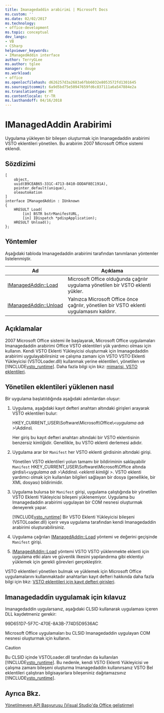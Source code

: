 ```yaml
---
title: Imanagedaddin arabirimi | Microsoft Docs
ms.custom: ''
ms.date: 02/02/2017
ms.technology:
- office-development
ms.topic: conceptual
dev_langs:
- VB
- CSharp
helpviewer_keywords:
- IManagedAddin interface
author: TerryGLee
ms.author: tglee
manager: douge
ms.workload:
- office
ms.openlocfilehash: d626257d3a2683a6fbb6032e8053572fd1301645
ms.sourcegitcommit: 6a9d5bd75e50947659fd6c837111a6a547884e2a
ms.translationtype: MT
ms.contentlocale: tr-TR
ms.lasthandoff: 04/16/2018
---
```

# <a name="imanagedaddin-interface"></a>IManagedAddin Arabirimi
  Uygulama yükleyen bir bileşen oluşturmak için Imanagedaddin arabirimi VSTO eklentileri yönetilen. Bu arabirim 2007 Microsoft Office sistemi eklendi.  
  
## <a name="syntax"></a>Sözdizimi  
  
```  
[  
    object,  
    uuid(B9CEAB65-331C-4713-8410-DDDAF8EC191A),  
    pointer_default(unique),  
    oleautomation  
]  
interface IManagedAddin : IUnknown  
{  
    HRESULT Load(  
        [in] BSTR bstrManifestURL,   
        [in] IDispatch *pdispApplication);  
    HRESULT Unload();  
};  
```  
  
## <a name="methods"></a>Yöntemler  
 Aşağıdaki tabloda Imanagedaddin arabirimi tarafından tanımlanan yöntemler listelenmiştir.  
  
|Ad|Açıklama|  
|----------|-----------------|  
|[IManagedAddin::Load](../vsto/imanagedaddin-load.md)|Microsoft Office olduğunda çağrılır uygulama yönetilen bir VSTO eklenti yükler.|  
|[IManagedAddin::Unload](../vsto/imanagedaddin-unload.md)|Yalnızca Microsoft Office önce çağrılır, yönetilen bir VSTO eklenti uygulamasını kaldırır.|  
  
## <a name="remarks"></a>Açıklamalar  
 2007 Microsoft Office sistemi ile başlayarak, Microsoft Office uygulamaları Imanagedaddin arabirimi Office VSTO eklentileri yük yardımcı olması için kullanın. Kendi VSTO Eklenti Yükleyicisi oluşturmak için Imanagedaddin arabirimi uygulayabilirsiniz ve çalışma zamanı için VSTO VSTO Eklenti Yükleyicisi (VSTOLoader.dll) kullanmak yerine eklentileri, yönetilen ve [!INCLUDE[vsto_runtime](../vsto/includes/vsto-runtime-md.md)]. Daha fazla bilgi için bkz: [mimarisi, VSTO eklentileri](../vsto/architecture-of-vsto-add-ins.md).  
  
## <a name="how-managed-add-ins-are-loaded"></a>Yönetilen eklentileri yüklenen nasıl  
 Bir uygulama başlatıldığında aşağıdaki adımlardan oluşur:  
  
1.  Uygulama, aşağıdaki kayıt defteri anahtarı altındaki girişleri arayarak VSTO eklentileri bulur:  
  
     HKEY_CURRENT_USER\Software\Microsoft\Office\\*\<uygulama adı >*\Addins\  
  
     Her giriş bu kayıt defteri anahtarı altındaki bir VSTO eklentisinin benzersiz kimliğidir. Genellikle, bu VSTO eklenti derlemesi adıdır.  
  
2.  Uygulama arar bir `Manifest` her VSTO eklenti girdisinin altındaki girişi.  
  
     Yönetilen VSTO eklentileri yolun tamamı bir bildiriminin saklayabilir `Manifest` HKEY_CURRENT_USER\Software\Microsoft\Office altında girdisi\\*\<uygulama adı >*\Addins\\  *\<eklenti kimliği >*. VSTO eklenti yardımcı olmak için kullanılan bilgileri sağlayan bir dosya (genellikle, bir XML dosyası) bildirimidir.  
  
3.  Uygulama bulursa bir `Manifest` girişi, uygulama çalıştığında bir yönetilen VSTO Eklenti Yükleyicisi bileşeni yüklenemiyor. Uygulama bu Imanagedaddin arabirimi uygulayan bir COM nesnesi oluşturmak deneyerek yapar.  
  
     [!INCLUDE[vsto_runtime](../vsto/includes/vsto-runtime-md.md)] Bir VSTO Eklenti Yükleyicisi bileşeni (VSTOLoader.dll) içerir veya uygulama tarafından kendi Imanagedaddin arabirimi oluşturabilirsiniz.  
  
4.  Uygulama çağrıları [IManagedAddin::Load](../vsto/imanagedaddin-load.md) yöntemi ve değerini geçişinde `Manifest` girişi.  
  
5.  [IManagedAddin::Load](../vsto/imanagedaddin-load.md) yöntemi VSTO VSTO yüklenmekte eklenti için uygulama etki alanı ve güvenlik ilkesini yapılandırma gibi eklentiyi yüklemek için gerekli görevleri gerçekleştirir.  
  
 VSTO eklentileri yönetilen bulmak ve yüklemek için Microsoft Office uygulamalarını kullanmaktadır anahtarları kayıt defteri hakkında daha fazla bilgi için bkz: [VSTO eklentileri için kayıt defteri girişleri](../vsto/registry-entries-for-vsto-add-ins.md).  
  
## <a name="guidance-for-implementing-imanagedaddin"></a>Imanagedaddin uygulamak için kılavuz  
 Imanagedaddin uygularsanız, aşağıdaki CLSID kullanarak uygulaması içeren DLL kaydetmeniz gerekir:  
  
 99D651D7-5F7C-470E-8A3B-774D5D9536AC  
  
 Microsoft Office uygulamaları bu CLSID Imanagedaddin uygulayan COM nesnesi oluşturmak için kullanın.  
  
> [!CAUTION]  
>  Bu CLSID içinde VSTOLoader.dll tarafından da kullanılan [!INCLUDE[vsto_runtime](../vsto/includes/vsto-runtime-md.md)]. Bu nedenle, kendi VSTO Eklenti Yükleyicisi ve çalışma zamanı bileşeni oluşturma Imanagedaddin kullanırsanız VSTO Bel eklentileri çalıştıran bilgisayarlara bileşeniniz dağıtamazsınız [!INCLUDE[vsto_runtime](../vsto/includes/vsto-runtime-md.md)].  
  
## <a name="see-also"></a>Ayrıca Bkz.  
 [Yönetilmeyen API Başvurusu &#40;Visual Studio'da Office geliştirme&#41;](../vsto/unmanaged-api-reference-office-development-in-visual-studio.md)  
  
  